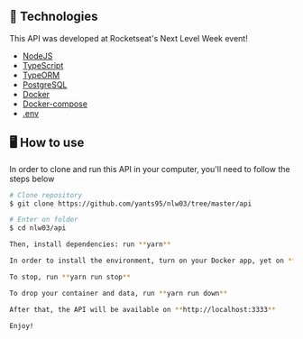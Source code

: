 ## 🚀 Technologies

This API was developed at Rocketseat's Next Level Week event!

- [NodeJS]()
- [TypeScript]()
- [TypeORM]()
- [PostgreSQL]()
- [Docker]()
- [Docker-compose]()
- [.env]()

## 🖥 How to use

In order to clone and run this API in your computer, you'll need to follow the steps below

```bash
# Clone repository
$ git clone https://github.com/yants95/nlw03/tree/master/api

# Enter on folder
$ cd nlw03/api

Then, install dependencies: run **yarn**

In order to install the environment, turn on your Docker app, yet on **nlw03/api** folder and execute **yarn run up**

To stop, run **yarn run stop**

To drop your container and data, run **yarn run down**

After that, the API will be available on **http://localhost:3333**

Enjoy!
